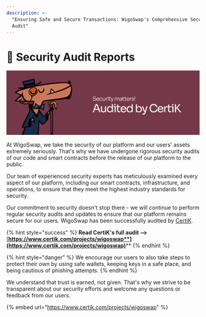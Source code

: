 ```yaml
---
description: >-
  "Ensuring Safe and Secure Transactions: WigoSwap's Comprehensive Security
  Audit"
---
```


# 🔐 Security Audit Reports

![](.gitbook/assets/Cover-CertiK.jpg)

At WigoSwap, we take the security of our platform and our users' assets extremely seriously. That's why we have undergone rigorous security audits of our code and smart contracts before the release of our platform to the public.

Our team of experienced security experts has meticulously examined every aspect of our platform, including our smart contracts, infrastructure, and operations, to ensure that they meet the highest industry standards for security.&#x20;

Our commitment to security doesn't stop there - we will continue to perform regular security audits and updates to ensure that our platform remains secure for our users. WigoSwap has been successfully audited by [CertiK](https://certik.com).&#x20;

{% hint style="success" %}
**Read CertiK's full audit -->** [**https://www.certik.com/projects/wigoswap**](https://www.certik.com/projects/wigoswap)****
{% endhint %}

{% hint style="danger" %}
We encourage our users to also take steps to protect their own by using safe wallets, keeping keys in a safe place, and being cautious of phishing attempts.
{% endhint %}

We understand that trust is earned, not given. That's why we strive to be transparent about our security efforts and welcome any questions or feedback from our users.&#x20;



{% embed url="https://www.certik.com/projects/wigoswap" %}

